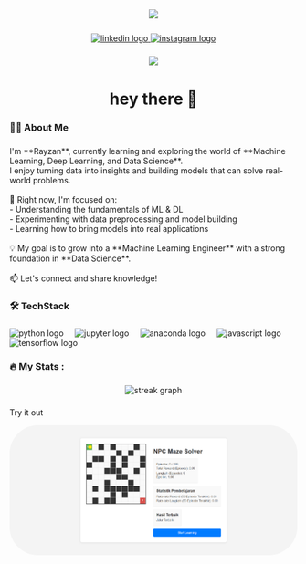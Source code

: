 <!-- ![Rayzan](img/github-header-banner.png) -->


<!-- -
-
-
##### Skills
[![My Skills](https://skillicons.dev/icons?i=python,js,)](https://skillicons.dev)

##### Librarys
<img src="https://img.shields.io/badge/Keras-FF0000?style=for-the-badge&logo=keras&logoColor=white" />
<img src="https://img.shields.io/badge/Numpy-777BB4?style=for-the-badge&logo=numpy&logoColor=white" />
<img src="https://img.shields.io/badge/Pandas-2C2D72?style=for-the-badge&logo=pandas&logoColor=white" />
<img src="https://img.shields.io/badge/scikit_learn-F7931E?style=for-the-badge&logo=scikit-learn&logoColor=white" />
<img src="https://img.shields.io/badge/TensorFlow-FF6F00?style=for-the-badge&logo=tensorflow&logoColor=white" /> -->

<!-- # 💫 About Me:
##### Hi there 👋  <br><br>I'm **Rayzan**, currently learning and exploring the world of **Machine Learning, Deep Learning, and Data Science**.  <br>I enjoy turning data into insights and building models that can solve real-world problems.  <br><br>🌱 Right now, I'm focused on:  <br>- Understanding the fundamentals of ML & DL  <br>- Experimenting with data preprocessing and model building  <br>- Learning how to bring models into real applications  <br><br>💡 My goal is to grow into a **Machine Learning Engineer** with a strong foundation in **Data Science**.  <br><br>📫 Let's connect and share knowledge!  <br>


## 🌐 Socials:
[![Instagram](https://img.shields.io/badge/Instagram-%23E4405F.svg?logo=Instagram&logoColor=white)](https://instagram.com/rayzan3_0) [![LinkedIn](https://img.shields.io/badge/LinkedIn-%230077B5.svg?logo=linkedin&logoColor=white)](https://linkedin.com/in/Rayzan Fazri Ramdany) 

# 💻 Tech Stack:
![Python](https://img.shields.io/badge/python-3670A0?style=for-the-badge&logo=python&logoColor=ffdd54) ![JavaScript](https://img.shields.io/badge/javascript-%23323330.svg?style=for-the-badge&logo=javascript&logoColor=%23F7DF1E) ![Keras](https://img.shields.io/badge/Keras-%23D00000.svg?style=for-the-badge&logo=Keras&logoColor=white) ![Matplotlib](https://img.shields.io/badge/Matplotlib-%23ffffff.svg?style=for-the-badge&logo=Matplotlib&logoColor=black) ![NumPy](https://img.shields.io/badge/numpy-%23013243.svg?style=for-the-badge&logo=numpy&logoColor=white) ![Pandas](https://img.shields.io/badge/pandas-%23150458.svg?style=for-the-badge&logo=pandas&logoColor=white) ![scikit-learn](https://img.shields.io/badge/scikit--learn-%23F7931E.svg?style=for-the-badge&logo=scikit-learn&logoColor=white) ![PyTorch](https://img.shields.io/badge/PyTorch-%23EE4C2C.svg?style=for-the-badge&logo=PyTorch&logoColor=white) ![TensorFlow](https://img.shields.io/badge/TensorFlow-%23FF6F00.svg?style=for-the-badge&logo=TensorFlow&logoColor=white)
# 📊 GitHub Stats:
![](https://github-readme-stats.vercel.app/api?username=Janlearns&theme=gruvbox&hide_border=true&include_all_commits=false&count_private=true)<br/>
![](https://nirzak-streak-stats.vercel.app/?user=Janlearns&theme=gruvbox&hide_border=true)<br/>
![](https://github-readme-stats.vercel.app/api/top-langs/?username=Janlearns&theme=gruvbox&hide_border=true&include_all_commits=false&count_private=true&layout=compact)

### 🔝 Top Contributed Repo
![](https://github-contributor-stats.vercel.app/api?username=Janlearns&limit=5&theme=dark&combine_all_yearly_contributions=true)

---
[![](https://visitcount.itsvg.in/api?id=Janlearns&icon=0&color=0)](https://visitcount.itsvg.in) -->

<!-- Proudly created with GPRM ( https://gprm.itsvg.in ) -->

<div align="center">
  <img height="150" src="https://media.giphy.com/media/M9gbBd9nbDrOTu1Mqx/giphy.gif"  />
</div>

###

<div align="center">
  <a href="https://www.linkedin.com/in/rayzan-fazri-ramdany-190063291?lipi=urn%3Ali%3Apage%3Ad_flagship3_profile_view_base_contact_details%3BNJ9uEOEYRQSL7lWwGOogtQ%3D%3D" target="_blank">
    <img src="https://img.shields.io/static/v1?message=LinkedIn&logo=linkedin&label=&color=0077B5&logoColor=white&labelColor=&style=for-the-badge" height="25" alt="linkedin logo"  />
  </a>
  <a href="https://www.instagram.com/rayzan3_0?igsh=NXdrdTRzcDRyazFt" target="_blank">
    <img src="https://img.shields.io/static/v1?message=Instagram&logo=instagram&label=&color=E4405F&logoColor=white&labelColor=&style=for-the-badge" height="25" alt="instagram logo"  />
  </a>
</div>

###

<div align="center">
  <img src="https://visitor-badge.laobi.icu/badge?page_id=Janlearns.Janlearns&"  />
</div>

###

<h1 align="center">hey there 👋</h1>

###

<h3 align="left">👩‍💻  About Me</h3>

###

<p align="left">I'm **Rayzan**, currently learning and exploring the world of **Machine Learning, Deep Learning, and Data Science**.  <br>I enjoy turning data into insights and building models that can solve real-world problems.  <br><br>🌱 Right now, I'm focused on:  <br>- Understanding the fundamentals of ML & DL  <br>- Experimenting with data preprocessing and model building  <br>- Learning how to bring models into real applications  <br><br>💡 My goal is to grow into a **Machine Learning Engineer** with a strong foundation in **Data Science**.  <br><br>📫 Let's connect and share knowledge!</p>

###

<h3 align="left">🛠 TechStack</h3>

###

<div align="left">
  <img src="https://cdn.jsdelivr.net/gh/devicons/devicon/icons/python/python-original.svg" height="40" alt="python logo"  />
  <img width="12" />
  <img src="https://cdn.jsdelivr.net/gh/devicons/devicon/icons/jupyter/jupyter-original.svg" height="40" alt="jupyter logo"  />
  <img width="12" />
  <img src="https://cdn.jsdelivr.net/gh/devicons/devicon/icons/anaconda/anaconda-original.svg" height="40" alt="anaconda logo"  />
  <img width="12" />
  <img src="https://cdn.jsdelivr.net/gh/devicons/devicon/icons/javascript/javascript-original.svg" height="40" alt="javascript logo"  />
  <img width="12" />
  <img src="https://cdn.jsdelivr.net/gh/devicons/devicon/icons/tensorflow/tensorflow-original.svg" height="40" alt="tensorflow logo"  />
</div>

###

<h3 align="left">🔥   My Stats :</h3>

###

<div align="center">
  <img src="https://streak-stats.demolab.com?user=Janlearns&locale=en&mode=daily&theme=dark&hide_border=false&border_radius=5&order=3" height="220" alt="streak graph"  />
</div>

###

<p align="left">Try it out</p>

<p align="center">
  <a href="https://janlearns.github.io/MiniProject/">
    <img src="https://github.com/Janlearns/Janlearns/blob/main/img/Screenshot%202025-08-24%20002416.png" 
         alt="Play Game" 
         style="width:800px; border-radius:50px; display:block; margin:auto;">
  </a>
</p>


